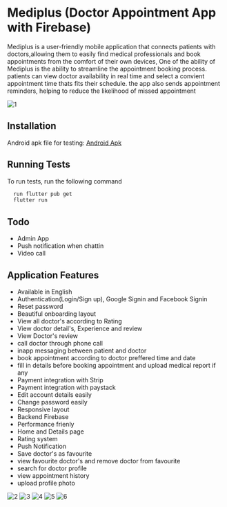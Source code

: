 
# Mediplus (Doctor Appointment App with Firebase)
Mediplus is a user-friendly mobile application that connects patients with doctors,allowing them to easily find medical professionals and book appointments from the comfort of their own devices, One of the ability of Mediplus is the ability to streamline the appointment booking process. patients can view doctor availability in real time and select a convient appointment time thats fits their schedule. the app also sends appointment reminders, helping to reduce the likelihood of missed appointment 

![1](https://github.com/somtech123/Mediplus/assets/100732124/0d5eb01c-3fdb-4c0c-8d11-ba8bf5c15ffb)


## Installation

Android apk file for testing:
[Android Apk](https://drive.google.com/file/d/1JT2UAZV-6NJHmXF4T2TiBioMzetb4U2O/view?usp=sharing)
## Running Tests

To run tests, run the following command

```bash
  run flutter pub get 
  flutter run 
```

## Todo
- Admin App
- Push notification when chattin
- Video call



## Application Features

- Available in English 
- Authentication(Login/Sign up), Google Signin and Facebook Signin
- Reset password
- Beautiful onboarding layout
- View all doctor's according to Rating
- View doctor detail's, Experience and review 
- View Doctor's review
- call doctor through phone call 
- inapp messaging between patient and doctor 
- book appointment according to doctor preffered time and date 
- fill in details before booking appointment and upload medical report if any
- Payment integration with Strip
- Payment integration with paystack
- Edit account details easily
- Change password easily
- Responsive layout
- Backend Firebase 
- Performance frienly
- Home and Details page
- Rating system
- Push Notification 
- Save doctor's as favourite 
- view favourite doctor's and remove doctor from favourite
- search for doctor profile 
- view appointment history 
- upload profile photo

![2](https://github.com/somtech123/Mediplus/assets/100732124/773b394b-41be-48e8-9d51-f3645c88bb0c)
![3](https://github.com/somtech123/Mediplus/assets/100732124/b678e549-2979-44e0-a11e-f5b091fe54b0)
![4](https://github.com/somtech123/Mediplus/assets/100732124/344926cb-3d60-49bb-b44b-b8ba896a4728)
![5](https://github.com/somtech123/Mediplus/assets/100732124/5feeac05-1afc-40bb-a789-ad417fc94f3e)
![6](https://github.com/somtech123/Mediplus/assets/100732124/3285cb09-49cc-4171-926f-88b3f96bad79)




